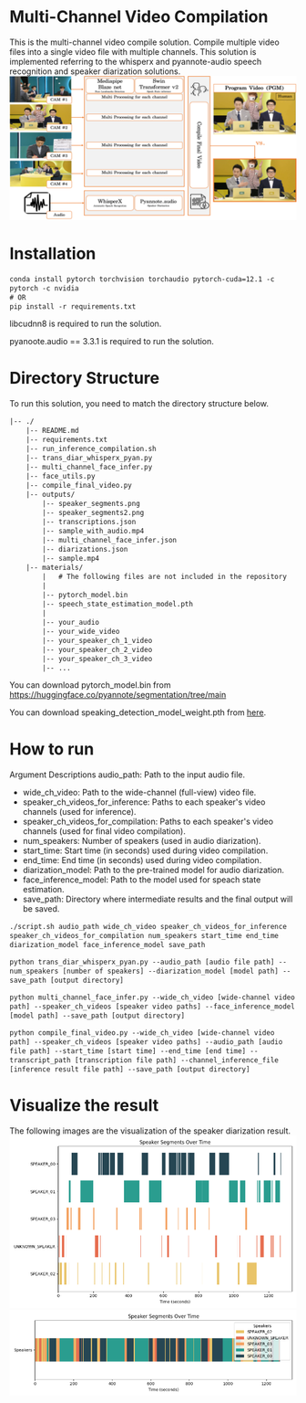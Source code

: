 # Multi-Channel Video Compilation

This is the multi-channel video compile solution.
Compile multiple video files into a single video file with multiple channels.
This solution is implemented referring to the whisperx and pyannote-audio speech recognition and speaker diarization solutions.
![Image description](figs/overall_fig.png)

# Installation
```
conda install pytorch torchvision torchaudio pytorch-cuda=12.1 -c pytorch -c nvidia
# OR
pip install -r requirements.txt
```

libcudnn8 is required to run the solution. 

pyanoote.audio == 3.3.1 is required to run the solution.

# Directory Structure
To run this solution, you need to match the directory structure below.
```
|-- ./
    |-- README.md
    |-- requirements.txt
    |-- run_inference_compilation.sh
    |-- trans_diar_whisperx_pyan.py
    |-- multi_channel_face_infer.py
    |-- face_utils.py
    |-- compile_final_video.py
    |-- outputs/
        |-- speaker_segments.png
        |-- speaker_segments2.png
        |-- transcriptions.json
        |-- sample_with_audio.mp4
        |-- multi_channel_face_infer.json
        |-- diarizations.json
        |-- sample.mp4
    |-- materials/
        |   # The following files are not included in the repository
        |   
        |-- pytorch_model.bin
        |-- speech_state_estimation_model.pth
        |
        |-- your_audio
        |-- your_wide_video
        |-- your_speaker_ch_1_video
        |-- your_speaker_ch_2_video
        |-- your_speaker_ch_3_video
        |-- ...
```
You can download pytorch_model.bin from https://huggingface.co/pyannote/segmentation/tree/main

You can download speaking_detection_model_weight.pth from [here](https://drive.google.com/file/d/1dia_na1ci_B1fDfPX5fpJBbofDUvBF1L/view?usp=drive_link).

# How to run
Argument Descriptions
audio_path: Path to the input audio file.

- wide_ch_video: Path to the wide-channel (full-view) video file.
- speaker_ch_videos_for_inference: Paths to each speaker's video channels (used for inference).
- speaker_ch_videos_for_compilation: Paths to each speaker's video channels (used for final video compilation).
- num_speakers: Number of speakers (used in audio diarization).
- start_time: Start time (in seconds) used during video compilation.
- end_time: End time (in seconds) used during video compilation.
- diarization_model: Path to the pre-trained model for audio diarization.
- face_inference_model: Path to the model used for speach state estimation.
- save_path: Directory where intermediate results and the final output will be saved.

```
./script.sh audio_path wide_ch_video speaker_ch_videos_for_inference speaker_ch_videos_for_compilation num_speakers start_time end_time diarization_model face_inference_model save_path
```
```
python trans_diar_whisperx_pyan.py --audio_path [audio file path] --num_speakers [number of speakers] --diarization_model [model path] --save_path [output directory]
```
```
python multi_channel_face_infer.py --wide_ch_video [wide-channel video path] --speaker_ch_videos [speaker video paths] --face_inference_model [model path] --save_path [output directory]
```
```
python compile_final_video.py --wide_ch_video [wide-channel video path] --speaker_ch_videos [speaker video paths] --audio_path [audio file path] --start_time [start time] --end_time [end time] --transcript_path [transcription file path] --channel_inference_file [inference result file path] --save_path [output directory]
```

# Visualize the result

The following images are the visualization of the speaker diarization result.
![Image description](./figs/speaker_segments.png)
![Image description](./figs/speaker_segments2.png)

